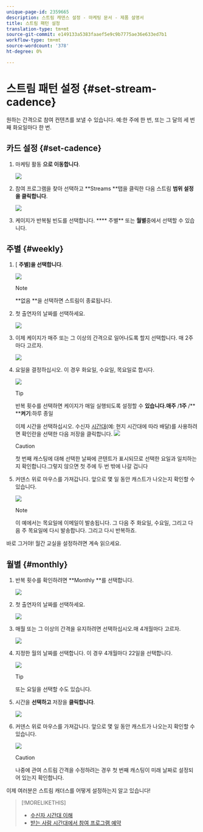 ```yaml
---
unique-page-id: 2359665
description: 스트림 캐덴스 설정 - 마케팅 문서 - 제품 설명서
title: 스트림 패턴 설정
translation-type: tm+mt
source-git-commit: e149133a5383faaef5e9c9b7775ae36e633ed7b1
workflow-type: tm+mt
source-wordcount: '378'
ht-degree: 0%

---
```



# 스트림 패턴 설정 {#set-stream-cadence}

원하는 간격으로 참여 컨텐츠를 보낼 수 있습니다. 예:한 주에 한 번, 또는 그 달의 세 번째 화요일마다 한 번.

## 카드 설정 {#set-cadence}

1. 마케팅 활동 **으로 이동합니다**.

   ![](assets/login-marketing-activities.png)

1. 참여 프로그램을 찾아 선택하고 **Streams **탭을 클릭한 다음 스트림 **범위 설정을 클릭합니다**.

   ![](assets/selectstreamcadence.jpg)

1. 케이지가 반복될 빈도를 선택합니다. **** 주별** 또는 **월별**&#x200B;중에서 선택할 수 있습니다.

## 주별 {#weekly}

1. [ **주별]을 선택합니다**.

   ![](assets/image2017-12-5-14-3a9-3a43.png)

   >[!NOTE]
   >
   >**없음 **을 선택하면 스트림이 종료됩니다.

1. 첫 출연자의 날짜를 선택하세요.

   ![](assets/image2017-12-5-14-3a10-3a17.png)

1. 이제 케이지가 매주 또는 그 이상의 간격으로 일어나도록 할지 선택합니다. 매 2주마다 고르자.

   ![](assets/image2017-12-5-14-3a10-3a56.png)

1. 요일을 결정하십시오. 이 경우 화요일, 수요일, 목요일로 합시다.

   ![](assets/image2017-12-5-14-3a12-3a29.png)

   >[!TIP]
   >
   >반복 횟수를 선택하면 케이지가 매일 실행되도록 설정할 수 **있습니다.매주** /**1주** /** ****켜기**:하루 종일

   이제 시간을 선택하십시오. 수신자 [시간대](set-stream-cadence/schedule-engagement-programs-with-recipient-time-zone.md)(예: 현지 시간대에 따라 배달)를 사용하려면 확인란을 선택한 다음 저장을 클릭합니다.
   ![](assets/image2017-12-5-14-3a20-3a11.png)

   >[!CAUTION]
   >
   >첫 번째 캐스팅에 대해 선택한 날짜에 콘텐트가 표시되므로 선택한 요일과 일치하는지 확인합니다.그렇지 않으면 첫 주에 두 번 밖에 나갈 겁니다

1. 커덴스 위로 마우스를 가져갑니다. 앞으로 몇 일 동안 캐스트가 나오는지 확인할 수 있습니다.

   ![](assets/image2017-12-5-14-3a17-3a29.png)

   >[!NOTE]
   >
   >이 예에서는 목요일에 이메일이 발송됩니다. 그 다음 주 화요일, 수요일, 그리고 다음 주 목요일에 다시 발송합니다. 그리고 다시 반복하죠.

바로 그거야! 월간 교실을 설정하려면 계속 읽으세요.

## 월별 {#monthly}

1. 반복 횟수를 확인하려면 **Monthly **를 선택합니다.

   ![](assets/image2014-9-15-16-3a30-3a15.png)

1. 첫 출연자의 날짜를 선택하세요.

   ![](assets/image2014-9-15-16-3a30-3a11.png)

1. 매월 또는 그 이상의 간격을 유지하려면 선택하십시오.매 4개월마다 고르자.

   ![](assets/image2014-9-15-16-3a30-3a7.png)

1. 지정한 월의 날짜를 선택합니다. 이 경우 4개월마다 22일을 선택합니다.

   ![](assets/image2014-9-15-16-3a29-3a51.png)

   >[!TIP]
   >
   >또는 요일을 선택할 수도 있습니다.

1. 시간을 **선택하고** 저장을 **클릭합니다**.

   ![](assets/image2014-9-15-16-3a29-3a42.png)

1. 커덴스 위로 마우스를 가져갑니다. 앞으로 몇 일 동안 캐스트가 나오는지 확인할 수 있습니다.

   ![](assets/image2014-9-15-16-3a29-3a38.png)

   >[!CAUTION]
   >
   >나중에 관여 스트림 간격을 수정하려는 경우 첫 번째 캐스팅이 미래 날짜로 설정되어 있는지 확인합니다.

이제 여러분은 스트림 캐더스를 어떻게 설정하는지 알고 있습니다!

>[!MORELIKETHIS]
>
>* [수신자 시간대 이해](../../../../product-docs/email-marketing/email-programs/email-program-actions/scheduling-with-recipient-time-zone/understanding-recipient-time-zone.md)
>* [받는 사람 시간대에서 참여 프로그램 예약](set-stream-cadence/schedule-engagement-programs-with-recipient-time-zone.md)

>



